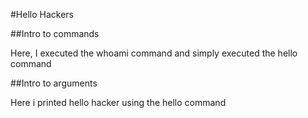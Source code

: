 #Hello Hackers

##Intro to commands

Here, I executed the whoami command and simply executed the hello command

##Intro to arguments

Here i printed hello hacker using the hello command
